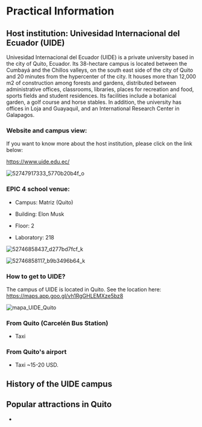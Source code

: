 # Practical Information

## Host institution: Univesidad Internacional del Ecuador (UIDE)

Univesidad Internacional del Ecuador (UIDE) is a private university based in the city of Quito, Ecuador. Its 38-hectare campus is located between the Cumbayá and the Chillos valleys, on the south east side of the city of Quito and 20 minutes from the hypercenter of the city. It houses more than 12,000 m2 of construction among forests and gardens, distributed between administrative offices, classrooms, libraries, places for recreation and food, sports fields and student residences. Its facilities include a botanical garden, a golf course and horse stables. In addition, the university has offices in Loja and Guayaquil, and an International Research Center in Galapagos.

### Website and campus view:

If you want to know more about the host institution, please click on the link below:

https://www.uide.edu.ec/

![52747917333_5770b20b4f_o](https://github.com/ciencialatitud0/EPIC_4/assets/30240951/74607b65-a649-438a-aba0-6822b790cd47)


### EPIC 4 school venue:

- Campus: Matriz (Quito)

- Building: Elon Musk

- Floor: 2

- Laboratory: 218

![52746858437_d277bd7fcf_k](https://github.com/ciencialatitud0/EPIC_4/assets/30240951/f805265a-bf17-4c52-8619-4301072469d5)

![52746858117_b9b3496b64_k](https://github.com/ciencialatitud0/EPIC_4/assets/30240951/31f6f266-415a-47c4-aa72-3fdc997ee29c)

### How to get to UIDE?

The campus of UIDE is located in Quito. See the location here: https://maps.app.goo.gl/vh1RgGHLEMXze5bz8

![mapa_UIDE_Quito](https://github.com/ciencialatitud0/EPIC_4/assets/30240951/65ff5f56-0fda-4f63-b357-624f8e49b472)


### From Quito (Carcelén Bus Station)
- Taxi 


### From Quito's airport
- Taxi ~15-20 USD.


## History of the UIDE campus


## Popular attractions in Quito
-
